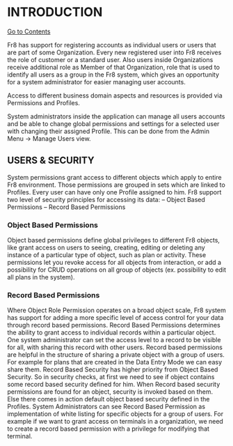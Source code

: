# INTRODUCTION
[Go to Contents](https://github.com/Fr8org/Fr8Core/blob/master/Docs/Home.md)

Fr8 has support for registering accounts as individual users or users that are part of some Organization. Every new registered user into Fr8 receives the role of customer or a standard user. Also users inside Organizations receive additional role as Member of that Organization, role that is used to identify all users as a group in the Fr8 system, which gives an opportunity for a system administrator for easier managing user accounts.

Access to different business domain aspects and resources is provided via Permissions and Profiles.

System administrators inside the application can manage all users accounts and be able to change global permissions and settings for a selected user with changing their assigned Profile. This can be done from the Admin Menu -> Manage Users view.

## USERS & SECURITY

System permissions grant access to different objects which apply to  entire Fr8 environment. Those permissions are grouped in sets which are linked to Profiles. Every user can have only one Profile assigned to him.
Fr8 support two level of security principles for accessing its data:
–  Object Based Permissions
–  Record Based Permissions

### Object Based Permissions

Object based permissions define global privileges to different Fr8 objects, like grant access on users to seeing, creating, editing or deleting any instance of a particular type of object, such as plan or activity. These permissions let you revoke access for all objects from interaction, or add a possibility for CRUD operations on all group of objects (ex. possibility to edit all plans in the system).

### Record Based Permissions

Where Object Role Permission operates on a broad object scale,  Fr8 system has support for adding a more specific level of access control for your data through record based permissions.
Record Based Permissions determines the ability to grant access to individual records within a particular object. One system administrator can set the access level to a record to be visible for all, with sharing this record with other users. Record based permissions are helpful in the structure of sharing a private object with a group of users. For example for plans that are created in the Data Entry Mode we can easy share them.
Record Based Security has higher priority from Object Based Security. So in security checks, at first we need to see if object contains some record based security defined for him. When Record based security permissions are found for an object, security is invoked based on them. Else there comes in action default object based security defined in the Profiles.
System Administrators can see Record Based Permission as implementation of white listing for specific objects for a group of users. For example if we want to grant access on terminals in a organization, we need to create a record based permission with a privilege for modifying that terminal.
